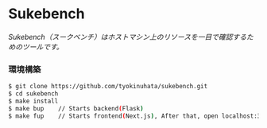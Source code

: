 # Sukebench
*Sukebench（スークベンチ）はホストマシン上のリソースを一目で確認するためのツールです。*

### 環境構築

```bash
$ git clone https://github.com/tyokinuhata/sukebench.git
$ cd sukebench
$ make install
$ make bup    // Starts backend(Flask)
$ make fup    // Starts frontend(Next.js), After that, open localhost:3000
```
